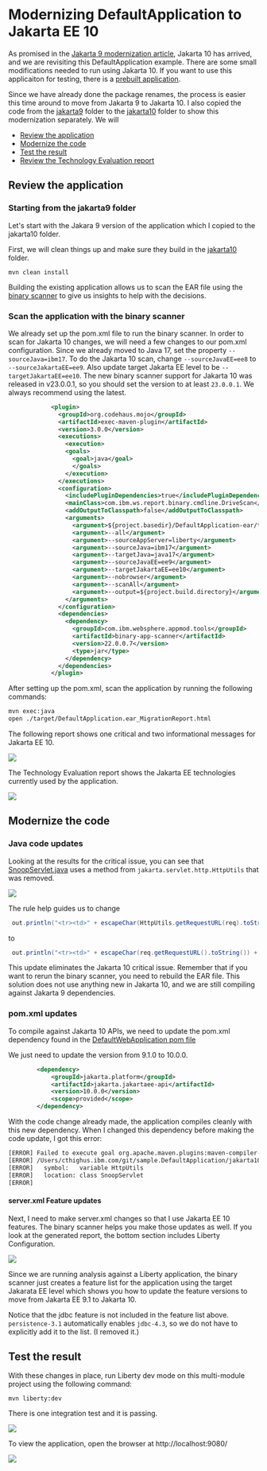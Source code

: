 # Modernizing DefaultApplication to Jakarta EE 10

As promised in the [Jakarta 9 modernization article](../jakarta9/README.md), Jakarta 10 has arrived, and we are revisiting this DefaultApplication example. There are some small modifications needed to run using Jakarta 10.  If you want to use this applicaiton for testing, there is a [prebuilt application](https://github.com/WASdev/sample.DefaultApplication/blob/main/jakarta10/PrebuiltApplication/DefaultApplication.ear).

Since we have already done the package renames, the process is easier this time around to move from Jakarta 9 to Jakarta 10. I also copied the code from the [jakarta9](../jakarta9) folder to the [jakarta10](../jakarta10/) folder to show this modernization separately. We will

- [Review the application](#review-the-application)
- [Modernize the code](#modernize-the-code)
- [Test the result](#test-the-result)
- [Review the Technology Evaluation report](#review-the-binary-scanner-reports)

## Review the application

### Starting from the jakarta9 folder

Let's start with the Jakara 9 version of the application which I copied to the jakarta10 folder. 

First, we will clean things up and make sure they build in the [jakarta10](../jakarta10) folder.

    mvn clean install

Building the existing application allows us to scan the EAR file using the [binary scanner](https://www.ibm.com/support/pages/node/6250961#asset/tools-Migration_Toolkit_for_Application_Binaries) to give us insights to help with the decisions.

### Scan the application with the binary scanner

We already set up the pom.xml file to run the binary scanner. In order to scan for Jakarta 10 changes, we will need a few changes to our pom.xml configuration.  Since we already moved to Java 17, set the property `--sourceJava=ibm17`. To do the Jakarta 10 scan, change `--sourceJavaEE=ee8` to `--sourceJakartaEE=ee9`.  Also update target Jakarta EE level to be  `--targetJakartaEE=ee10`. The new binary scanner support for Jakarta 10 was released in v23.0.0.1, so you should set the version to at least `23.0.0.1`. We always recommend using the latest.

```xml
            <plugin>
              <groupId>org.codehaus.mojo</groupId>
              <artifactId>exec-maven-plugin</artifactId>
              <version>3.0.0</version>
              <executions>
                <execution>
                <goals>
                  <goal>java</goal>
                  </goals>
                </execution>
              </executions>
              <configuration>
                <includePluginDependencies>true</includePluginDependencies>
                <mainClass>com.ibm.ws.report.binary.cmdline.DriveScan</mainClass>
                <addOutputToClasspath>false</addOutputToClasspath>
                <arguments>
                  <argument>${project.basedir}/DefaultApplication-ear/target/DefaultApplication.ear</argument>
                  <argument>--all</argument>
                  <argument>--sourceAppServer=liberty</argument>
                  <argument>--sourceJava=ibm17</argument>
                  <argument>--targetJava=java17</argument>
                  <argument>--sourceJavaEE=ee9</argument>
                  <argument>--targetJakartaEE=ee10</argument>
                  <argument>--nobrowser</argument>
                  <argument>--scanAll</argument>
                  <argument>--output=${project.build.directory}</argument>
                </arguments>
              </configuration>
              <dependencies>
                <dependency>
                  <groupId>com.ibm.websphere.appmod.tools</groupId>
                  <artifactId>binary-app-scanner</artifactId>
                  <version>22.0.0.7</version>
                  <type>jar</type>
                </dependency>
              </dependencies>
            </plugin>

```
After setting up the pom.xml, scan the application by running the following commands:

```bash
mvn exec:java
open ./target/DefaultApplication.ear_MigrationReport.html
```
The following report shows one critical and two informational messages for Jakarta EE 10. 

![](./images/starting_binary_scanner_report.png)

The Technology Evaluation report shows the Jakarta EE technologies currently used by the application. 

![](./images/evaluationReportJakartaEE.png)


## Modernize the code

### Java code updates 

Looking at the results for the critical issue, you can see that [SnoopServlet.java](./DefaultWebApplication/src/main/java/SnoopServlet.java) uses a method from `jakarta.servlet.http.HttpUtils` that was removed. 

![](./images/AnalysisReport.png)

The rule help guides us to change
```java
 out.println("<tr><td>" + escapeChar(HttpUtils.getRequestURL(req).toString()) + "</td></tr></table><BR><BR>");
```
to 
```java
 out.println("<tr><td>" + escapeChar(req.getRequestURL().toString()) + "</td></tr></table><BR><BR>");
```
This update eliminates the Jakarta 10 critical issue. Remember that if you want to rerun the binary scanner, you need to rebuild the EAR file. This solution does not use anything new in Jakarta 10, and we are still compiling against Jakarta 9 dependencies.


### pom.xml updates

To compile against Jakarta 10 APIs, we need to update the pom.xml dependency found in the [DefaultWebApplication pom file](./DefaultWebApplication/pom.xml)

We just need to update the version from 9.1.0 to 10.0.0.

```xml
        <dependency>
            <groupId>jakarta.platform</groupId>
            <artifactId>jakarta.jakartaee-api</artifactId>
            <version>10.0.0</version>
            <scope>provided</scope>
        </dependency>
```
With the code change already made, the application compiles cleanly with this new dependency. When I changed this dependency before making the code update, I got this error:

```bash
[ERROR] Failed to execute goal org.apache.maven.plugins:maven-compiler-plugin:3.1:compile (default-compile) on project DefaultWebApplication: Compilation failure
[ERROR] /Users/cthighus.ibm.com/git/sample.DefaultApplication/jakarta10/DefaultWebApplication/src/main/java/SnoopServlet.java:[56,53] cannot find symbol
[ERROR]   symbol:   variable HttpUtils
[ERROR]   location: class SnoopServlet
[ERROR] 

```

#### server.xml Feature updates

Next, I need to make server.xml changes so that I use Jakarta EE 10 features. The binary scanner helps you make those updates as well. If you look at the generated report, the bottom section includes Liberty Configuration.

![](./images/jakarta10Config.png)

Since we are running analysis against a Liberty application, the binary scanner just creates a feature list for the application using the target Jakarata EE level which shows you how to update the feature versions to move from Jakarta EE 9.1 to Jakarta 10. 

Notice that the jdbc feature is not included in the feature list above. `persistence-3.1` automatically enables `jdbc-4.3`, so we do not have to explicitly add it to the list. (I removed it.)


## Test the result

With these changes in place, run Liberty dev mode on this multi-module project using the following command:

    mvn liberty:dev

There is one integration test and it is passing.

![](./images/tests_ok_jakarta10.png)

To view the application, open the browser at http://localhost:9080/

![](./images/DefaultApplicationRunning.png)


